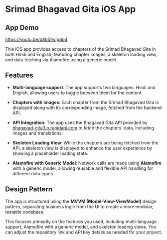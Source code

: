 # Srimad Bhagavad Gita iOS App

## App Demo 

https://youtu.be/b8b5fwlpdp4

This iOS app provides access to chapters of the Srimad Bhagavad Gita in both Hindi and English, featuring chapter images, a skeleton loading view, and data fetching via Alamofire using a generic model.

## Features

- **Multi-language support**: The app supports two languages: Hindi and English, allowing users to toggle between them for the content.
  
- **Chapters with Images**: Each chapter from the Srimad Bhagavad Gita is displayed along with its corresponding image, fetched from the backend API.

- **API Integration**: The app uses the Bhagavad Gita API provided by [bhagavad-gita3.p.rapidapi.com](https://rapidapi.com/) to fetch the chapters' data, including images and translations.

- **Skeleton Loading View**: While the chapters are being fetched from the API, a skeleton view is displayed to enhance the user experience by showing a placeholder loading state.

- **Alamofire with Generic Model**: Network calls are made using **Alamofire** with a generic model, allowing reusable and flexible API handling for different data types.

## Design Pattern

The app is structured using the **MVVM (Model-View-ViewModel)** design pattern, separating business logic from the UI to create a more modular, testable codebase.

This focuses primarily on the features you used, including multi-language support, Alamofire with a generic model, and skeleton loading views. You can adjust the repository link and API key details as needed for your project.


